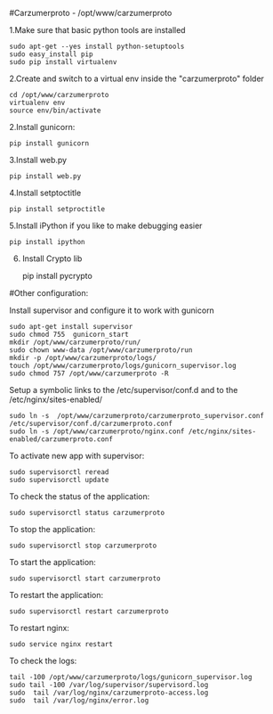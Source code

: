 #Carzumerproto - /opt/www/carzumerproto

1.Make sure that basic python tools are installed

    sudo apt-get --yes install python-setuptools
    sudo easy_install pip
    sudo pip install virtualenv
    
2.Create and switch to a virtual env inside the "carzumerproto" folder

    cd /opt/www/carzumerproto
    virtualenv env
    source env/bin/activate

2.Install gunicorn:

    pip install gunicorn

3.Install web.py

    pip install web.py

4.Install setptoctitle

    pip install setproctitle

5.Install iPython if you like to make debugging easier
    
    pip install ipython
    
6. Install Crypto lib

    pip install pycrypto 


#Other configuration:

Install supervisor and configure it to work with gunicorn

    sudo apt-get install supervisor 
    sudo chmod 755  gunicorn_start 
    mkdir /opt/www/carzumerproto/run/
    sudo chown www-data /opt/www/carzumerproto/run
    mkdir -p /opt/www/carzumerproto/logs/
    touch /opt/www/carzumerproto/logs/gunicorn_supervisor.log 
    sudo chmod 757 /opt/www/carzumerproto -R 
    
Setup a symbolic links to the /etc/supervisor/conf.d and to the /etc/nginx/sites-enabled/ 

    sudo ln -s  /opt/www/carzumerproto/carzumerproto_supervisor.conf /etc/supervisor/conf.d/carzumerproto.conf
    sudo ln -s /opt/www/carzumerproto/nginx.conf /etc/nginx/sites-enabled/carzumerproto.conf

To activate new app with supervisor:

    sudo supervisorctl reread
    sudo supervisorctl update


To check the status of the application:

    sudo supervisorctl status carzumerproto

To stop the application:
    
    sudo supervisorctl stop carzumerproto

To start the application:
    
    sudo supervisorctl start carzumerproto
    
To restart the application:
    
    sudo supervisorctl restart carzumerproto
    
To restart nginx:

    sudo service nginx restart

To check the logs:

    tail -100 /opt/www/carzumerproto/logs/gunicorn_supervisor.log
    sudo tail -100 /var/log/supervisor/supervisord.log 
    sudo  tail /var/log/nginx/carzumerproto-access.log 
    sudo  tail /var/log/nginx/error.log 
 
 


